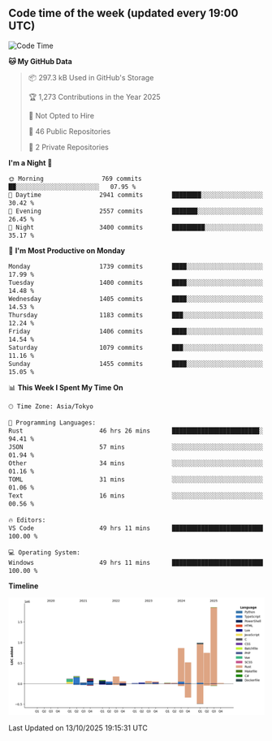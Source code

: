 ## Code time of the week (updated every 19:00 UTC)

<!--START_SECTION:waka-->
![Code Time](http://img.shields.io/badge/Code%20Time-5%2C521%20hrs%202%20mins-blue)

**🐱 My GitHub Data** 

> 📦 297.3 kB Used in GitHub's Storage 
 > 
> 🏆 1,273 Contributions in the Year 2025
 > 
> 🚫 Not Opted to Hire
 > 
> 📜 46 Public Repositories 
 > 
> 🔑 2 Private Repositories 
 > 
**I'm a Night 🦉** 

```text
🌞 Morning                769 commits         ██░░░░░░░░░░░░░░░░░░░░░░░   07.95 % 
🌆 Daytime                2941 commits        ████████░░░░░░░░░░░░░░░░░   30.42 % 
🌃 Evening                2557 commits        ███████░░░░░░░░░░░░░░░░░░   26.45 % 
🌙 Night                  3400 commits        █████████░░░░░░░░░░░░░░░░   35.17 % 
```
📅 **I'm Most Productive on Monday** 

```text
Monday                   1739 commits        ████░░░░░░░░░░░░░░░░░░░░░   17.99 % 
Tuesday                  1400 commits        ████░░░░░░░░░░░░░░░░░░░░░   14.48 % 
Wednesday                1405 commits        ████░░░░░░░░░░░░░░░░░░░░░   14.53 % 
Thursday                 1183 commits        ███░░░░░░░░░░░░░░░░░░░░░░   12.24 % 
Friday                   1406 commits        ████░░░░░░░░░░░░░░░░░░░░░   14.54 % 
Saturday                 1079 commits        ███░░░░░░░░░░░░░░░░░░░░░░   11.16 % 
Sunday                   1455 commits        ████░░░░░░░░░░░░░░░░░░░░░   15.05 % 
```


📊 **This Week I Spent My Time On** 

```text
🕑︎ Time Zone: Asia/Tokyo

💬 Programming Languages: 
Rust                     46 hrs 26 mins      ████████████████████████░   94.41 % 
JSON                     57 mins             ░░░░░░░░░░░░░░░░░░░░░░░░░   01.94 % 
Other                    34 mins             ░░░░░░░░░░░░░░░░░░░░░░░░░   01.16 % 
TOML                     31 mins             ░░░░░░░░░░░░░░░░░░░░░░░░░   01.06 % 
Text                     16 mins             ░░░░░░░░░░░░░░░░░░░░░░░░░   00.56 % 

🔥 Editors: 
VS Code                  49 hrs 11 mins      █████████████████████████   100.00 % 

💻 Operating System: 
Windows                  49 hrs 11 mins      █████████████████████████   100.00 % 
```

**Timeline**

![Lines of Code chart](https://raw.githubusercontent.com/SARDONYX-sard/SARDONYX-sard/main/assets/bar_graph.png)


 Last Updated on 13/10/2025 19:15:31 UTC
<!--END_SECTION:waka-->